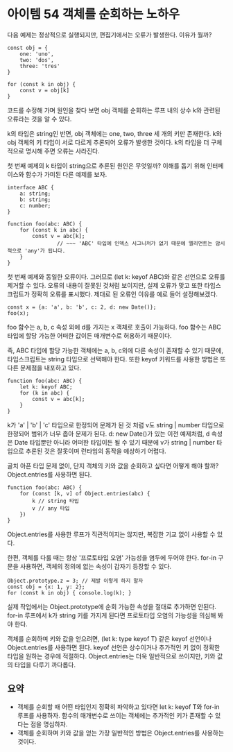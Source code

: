 # 아이템 54 객체를 순회하는 노하우

다음 예제는 정상적으로 실행되지만, 편집기에서는 오류가 발생한다. 이유가 뭘까?
``` tsx
const obj = {
    one: 'uno',
    two: 'dos',
    three: 'tres'
}

for (const k in obj) {
    const v = obj[k]
}
```

코드를 수정해 가며 원인을 찾다 보면 obj 객체를 순회하는 루프 내의 상수 k와 관련된 오류라는 것을 알 수 있다.

k의 타입은 string인 반면, obj 객체에는 one, two, three 세 개의 키만 존재한다. k와 obj 객체의 키 타입이 서로 다르게 추론되어 오류가 발생한 것이다.
k의 타입을 더 구체적으로 명시해 주면 오류는 사라진다.

첫 번째 예제의 k 타입이 string으로 추론된 원인은 무엇일까?
이해를 돕기 위해 인터페이스와 함수가 가미된 다른 예제를 보자.

``` tsx
interface ABC {
    a: string;
    b: string;
    c: number;
}

function foo(abc: ABC) { 
    for (const k in abc) {
        const v = abc[k];
                // ~~~ 'ABC' 타입에 인덱스 시그니처가 없기 때문에 엘리먼트는 암시적으로 'any'가 됩니다.
    }
}
```

첫 번째 예제와 동일한 오류이다. 그러므로 (let k: keyof ABC)와 같은 선언으로 오류를 제거할 수 있다. 오류의 내용이 잘못된 것처럼 보이지만, 실제 오류가 맞고 또한 타입스크립트가 정확히 오류를 표시했다. 제대로 된 오류인 이유를 예로 들어 설정해보겠다.

``` tsx
const x = {a: 'a', b: 'b', c: 2, d: new Date()};
foo(x);
```

foo 함수는 a, b, c 속성 외에 d를 가지는 x 객체로 호출이 가능하다. foo 함수는 ABC 타입에 할당 가능한 어떠한 값이든 매개변수로 허용하기 때문이다.

즉, ABC 타입에 할당 가능한 객체에는 a, b, c외에 다른 속성이 존재할 수 있기 때문에, 타입스크립트는 string 타입으로 선택해야 한다.
또한 keyof 키워드를 사용한 방법은 또 다른 문제점을 내포하고 있다.
``` tsx
function foo(abc: ABC) {
    let k: keyof ABC;
    for (k in abc) {
        const v = abc[k];
    }
}
```

k가 'a' | 'b' | 'c' 타입으로 한정되어 문제가 된 것 처럼 v도 string | number 타입으로 한정되어 범위가 너무 좁아 문제가 된다. d: new Date()가 있는 이전 예제처럼, d 속성은 Date 타입뿐만 아니라 어떠한 타입이든 될 수 있기 때문에 v가 string | number 타입으로 추론된 것은 잘못이며 런타임의 동작을 예상하기 어렵다.

골치 아픈 타입 문제 없이, 단지 객체의 키와 값을 순회하고 싶다면 어떻게 해야 할까?
Object.entries를 사용하면 된다.
``` tsx
function foo(abc: ABC) {
    for (const [k, v] of Object.entries(abc) {
        k // string 타입
        v // any 타입
    })
}
```

Object.entries를 사용한 루프가 직관적이지는 않지만, 복잡한 기교 없이 사용할 수 있다.

한편, 객체를 다룰 때는 항상 '프로토타입 오염' 가능성을 염두에 두어야 한다. for-in 구문을 사용하면, 객체의 정의에 없는 속성이 갑자기 등장할 수 있다.

``` tsx
Object.prototype.z = 3; // 제발 이렇게 하지 말자
const obj = {x: 1, y: 2};
for (const k in obj) { console.log(k); }
```

실제 작업에서는 Object.prototype에 순회 가능한 속성을 절대로 추가하면 안된다. for-in 루프에서 k가 string 키를 가지게 된다면 프로토타입 오염의 가능성을 의심해 봐야 한다.

객체를 순회하며 키와 값을 얻으려면, (let k: type keyof T) 같은 keyof 선언이나 Object.entries를 사용하면 된다. keyof 선언은 상수이거나 추가적인 키 없이 정확한 타입을 원하는 경우에 적절하다. Object.entries는 더욱 일반적으로 쓰이지만, 키와 값의 타입을 다루기 까다롭다.

## 요약
- 객체를 순회할 때 어떤 타입인지 정확히 파악하고 있다면 let k: keyof T와 for-in 루프를 사용하자. 함수의 매개변수로 쓰이는 객체에는 추가적인 키가 존재할 수 있다는 점을 명심하자.
- 객체를 순회하며 키와 값을 얻는 가장 일반적인 방법은 Object.entries를 사용하는 것이다.